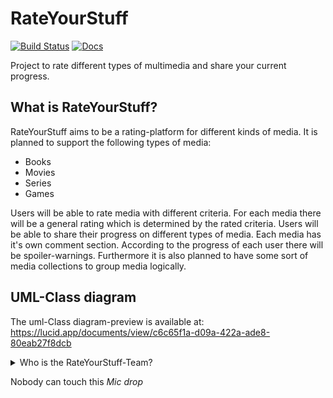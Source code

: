# RateYourStuff
[![Build Status](https://github.com/fh-erfurt/RateYourStuff//workflows/build/badge.svg)](https://github.com/fh-erfurt/RateYourStuff/actions)
[![Docs](https://img.shields.io/badge/javadoc-see%20here-9cf.svg?style=flat&logo=java)](https://fh-erfurt.github.io/RateYourStuff)

Project to rate different types of multimedia and share your current progress.


## What is RateYourStuff?
RateYourStuff aims to be a rating-platform for different kinds of media. It is planned to support the following types of media:
- Books
- Movies
- Series
- Games

Users will be able to rate media with different criteria. For each media there will be a general rating which is determined by the rated criteria. Users will be able to share their progress on different types of media. Each media has it's own comment section. According to the progress of each user there will be spoiler-warnings. Furthermore it is also planned to have some sort of media collections to group media logically.


## UML-Class diagram 
The uml-Class diagram-preview is available at: https://lucid.app/documents/view/c6c65f1a-d09a-422a-ade8-80eab27f8dcb

<details>
  ##<summary>Who is the RateYourStuff-Team?</summary>
  The RYS-Team consists of four fantastic persons<br>
  - Robin Beck<br>
  - Christoph Frischmuth<br>
  - John Klippstein<br>
  - Mickey Knop<br>
 </details>

Nobody can touch this *Mic drop*

